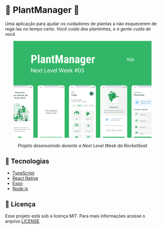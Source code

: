 # 🌾 PlantManager 🌾

Uma aplicação para ajudar os cuidadores de plantas a não esquecerem de regá-las no tempo certo.
*Você cuida das plantinhas, e a gente cuida de você.*
<div align="center">
    <img width="450px" src='./src/assets/Capa.png' />
    <p><i>Projeto desenvolvido durante a Next Level Week da RocketSeat</i></p>
</div>

## 📱 Tecnologias
- [TypeScript](https://www.typescriptlang.org/)
- [React Native](https://reactnative.dev/)
- [Expo](https://expo.io/)
- [Node.js](https://nodejs.org/pt-br/)

## 📰 Licença
Esse projeto está sob a licença MIT. Para mais informações acesse o arquivo [LICENSE]('./LICENSE').